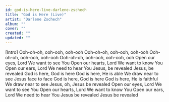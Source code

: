 ```yaml
---
id: god-is-here-live-darlene-zschech
title: "God is Here (Live)"
artist: "Darlene Zschech"
album: ""
cover: ""
created: ""
updated: ""
---
```


[Intro]
Ooh-oh-oh, ooh-ooh, ooh-ooh
Ooh-oh-oh, ooh-ooh, ooh-ooh
Ooh-oh-oh, ooh-ooh, ooh-ooh
Ooh-oh-oh, ooh-ooh, ooh-ooh, ooh
Open our eyes, Lord
We want to see You
Open our hearts, Lord
We want to know You
Open our ears, Lord
We need to hear You
Jesus, be revealed
Jesus, be revealed
God is here, God is here
God is here, He is able
We draw near to see Jesus face to face
God is here, God is here
God is here, He is faithful
We draw near to see Jesus, oh, Jesus be revealed
Open our eyes, Lord
We want to see You
Open our hearts, Lord
We want to know You
Open our ears, Lord
We need to hear You
Jesus be revealed
Jesus be revealed